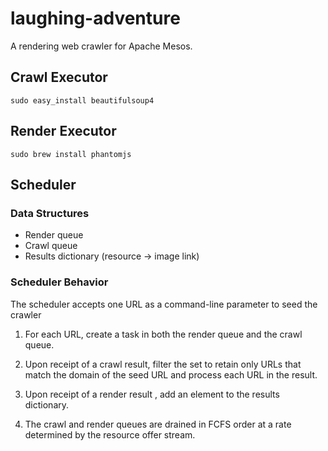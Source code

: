 laughing-adventure
==================

A rendering web crawler for Apache Mesos.

## Crawl Executor

    sudo easy_install beautifulsoup4

## Render Executor

    sudo brew install phantomjs

## Scheduler

### Data Structures

- Render queue
- Crawl queue
- Results dictionary (resource -> image link)

### Scheduler Behavior

The scheduler accepts one URL as a command-line parameter to seed the crawler

1. For each URL, create a task in both the render queue and the crawl queue.

1. Upon receipt of a crawl result, filter the set to retain only URLs that
   match the domain of the seed URL and process each URL in the result.

1. Upon receipt of a render result , add an element to the results dictionary.

1. The crawl and render queues are drained in FCFS order at a rate determined
   by the resource offer stream.
